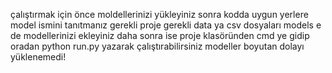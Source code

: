 çalıştırmak için önce moldellerinizi yükleyiniz sonra kodda uygun yerlere model ismini tanıtmanız 
gerekli proje gerekli data ya csv dosyaları models e de modellerinizi ekleyiniz
daha sonra ise proje klasöründen cmd ye gidip oradan python run.py yazarak çalıştırabilirsiniz
modeller boyutan dolayı yüklenemedi!
